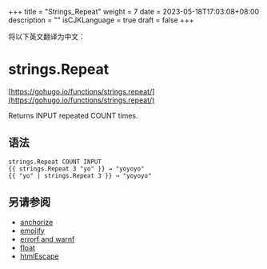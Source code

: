 +++
title = "Strings_Repeat"
weight = 7
date = 2023-05-18T17:03:08+08:00
description = ""
isCJKLanguage = true
draft = false
+++

将以下英文翻译为中文：
# strings.Repeat

[https://gohugo.io/functions/strings.repeat/](https://gohugo.io/functions/strings.repeat/)

Returns INPUT repeated COUNT times.

## 语法

```
strings.Repeat COUNT INPUT
{{ strings.Repeat 3 "yo" }} → "yoyoyo"
{{ "yo" | strings.Repeat 3 }} → "yoyoyo"
```

## 另请参阅

- [anchorize](https://gohugo.io/functions/anchorize/)
- [emojify](https://gohugo.io/functions/emojify/)
- [errorf and warnf](https://gohugo.io/functions/errorf/)
- [float](https://gohugo.io/functions/float/)
- [htmlEscape](https://gohugo.io/functions/htmlescape/)
